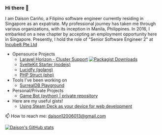 ### Hi there 👋

I am Daison Cariño, a Filipino software engineer currently residing in Singapore as an expatriate. My professional journey has taken me through various organizations, with its inception in Manila, Philippines. In 2016, I embarked on a new chapter by accepting an employment opportunity here in Singapore. Presently, I hold the role of "Senior Software Engineer 2" at [Incube8 Pte.Ltd](https://incube8.sg/team/)

- Opensource Projects
  - [Laravel Horizon - Cluster Support](https://github.com/daison12006013/laravel-horizon-cluster) [![Packagist Downloads](https://img.shields.io/packagist/dt/daison/laravel-horizon-cluster)](https://packagist.org/packages/daison/laravel-horizon-cluster/stats)
  - [SvelteKit Starter (nodejs)](https://github.com/daison12006013/sveltekit-starter)
  - [Lucidfy (golang)](https://github.com/lucidfy/lucid)
  - [PHP Struct (php)](https://github.com/daison12006013/php-struct)
- Tools I've been working on
  - [SurrealDB Playground](https://surrealdb.daisoncarino.com)
- Personal/Private Projects
  - [Game Bot (python) | private repository](https://github.com/daison12006013/pybot-rox)
- Here are my useful gists!
  - [Using Steam Deck as your device for web development](https://gist.github.com/daison12006013/c192e5c017262c90513dffcdd16339c4) 


📫 How to reach me: daison12006013@gmail.com

[![Daison's GitHub stats](https://github-readme-stats.vercel.app/api?username=daison12006013&show_icons=true)](https://github.com/daison12006013)
